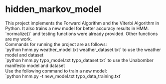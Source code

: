 # hidden_markov_model
<!DOCTYPE html>
<html>
  <body>
    This project implements the Forward Algorithm and the Viterbi Algorithm in Python. It also trains a new model for better  accuracy results in HMM. <br/>
`normalize()` and testing functions were already provided. Other functions are my work.<br/>
 Commands for running the project are as follows: <br/>
`python hmm.py weather_model.txt weather_dataset.txt` to use the weather model and dataset <br/>
`python hmm.py typo_model.txt typo_dataset.txt` to use the Unabomber manifesto model and dataset <br/>
    Use the following command to train a new model: <br/>
    `python hmm.py -t new_model.txt typo_data_training.txt`
 
  </body>
</html>
